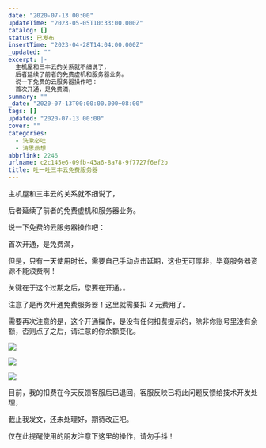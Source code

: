 ```yaml
---
date: "2020-07-13 00:00"
updateTime: "2023-05-05T10:33:00.000Z"
catalog: []
status: 已发布
insertTime: "2023-04-28T14:04:00.000Z"
_updated: ""
excerpt: |-
  主机屋和三丰云的关系就不细说了，
  后者延续了前者的免费虚机和服务器业务。
  说一下免费的云服务器操作吧：
  首次开通，是免费滴，
summary: ""
_date: "2020-07-13T00:00:00.000+08:00"
tags: []
updated: "2020-07-13 00:00"
cover: ""
categories:
  - 洗漱必吐
  - 清思燕想
abbrlink: 2246
urlname: c2c145e6-09fb-43a6-8a78-9f7727f6ef2b
title: 吐一吐三丰云免费服务器
---
```


主机屋和三丰云的关系就不细说了，

后者延续了前者的免费虚机和服务器业务。

说一下免费的云服务器操作吧：

首次开通，是免费滴，

但是，只有一天使用时长，需要自己手动点击延期，这也无可厚非，毕竟服务器资源不能浪费啊！

关键在于这个过期之后，您要在开通。。

注意了是再次开通免费服务器！这里就需要扣 2 元费用了。

需要再次注意的是，这个开通操作，是没有任何扣费提示的，除非你账号里没有余额，否则点了之后，请注意的你余额变化。

![](https://image.bmqy.net/upload/Fto5o-5ea0sNMlW_75VgGJCv2AcJ.png)

![](https://image.bmqy.net/upload/Fto5o-5ea0sNMlW_75VgGJCv2AcJ.png)

![](https://image.bmqy.net/upload/Fto5o-5ea0sNMlW_75VgGJCv2AcJ.png)

目前，我的扣费在今天反馈客服后已退回，客服反映已将此问题反馈给技术开发处理，

截止我发文，还未处理好，期待改正吧。

仅在此提醒使用的朋友注意下这里的操作，请勿手抖！
